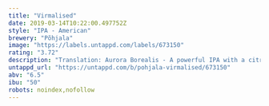 ```yaml
---
title: "Virmalised"
date: 2019-03-14T10:22:00.497752Z
style: "IPA - American"
brewery: "Põhjala"
image: "https://labels.untappd.com/labels/673150"
rating: "3.72"
description: "Translation: Aurora Borealis - A powerful IPA with a citrus kick, Virmalised uses a blend of hops, including Citra and Azacca."
untappd_url: "https://untappd.com/b/pohjala-virmalised/673150"
abv: "6.5"
ibu: "50"
robots: noindex,nofollow
---
```

